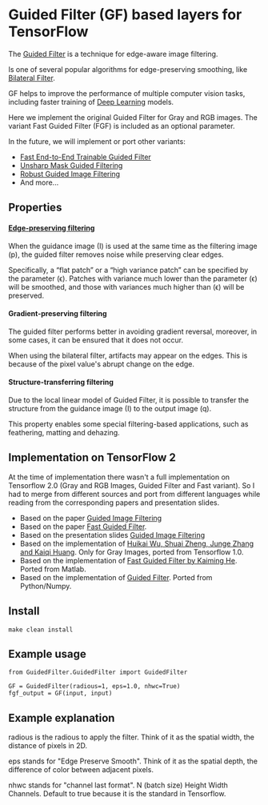 # Guided Filter (GF) based layers for TensorFlow
The [Guided Filter](https://en.wikipedia.org/wiki/Guided_filter) is a technique for edge-aware image filtering.

Is one of several popular algorithms for edge-preserving smoothing, like [Bilateral Filter](https://en.wikipedia.org/wiki/Bilateral_filter).

GF helps to improve the performance of multiple computer vision tasks, including faster training of [Deep Learning](https://en.wikipedia.org/wiki/Deep_learning) models.

Here we implement the original Guided Filter for Gray and RGB images. 
The variant Fast Guided Filter (FGF) is included as an optional parameter.

In the future, we will implement or port other variants: 
- [Fast End-to-End Trainable Guided Filter](https://arxiv.org/abs/1803.05619)
- [Unsharp Mask Guided Filtering](https://arxiv.org/abs/2106.01428)
- [Robust Guided Image Filtering](https://arxiv.org/pdf/1703.09379.pdf)
- And more...

## Properties
#### [Edge-preserving filtering](https://en.wikipedia.org/wiki/Edge-preserving_smoothing)

When the guidance image (I) is used at the same time as the filtering image (p), the guided filter removes noise while preserving clear edges.

Specifically, a “flat patch” or a “high variance patch” can be specified by the parameter (ϵ).
Patches with variance much lower than the parameter (ϵ) will be smoothed, and those with variances much higher than (ϵ) will be preserved. 

#### Gradient-preserving filtering

The guided filter performs better in avoiding gradient reversal, moreover, in some cases, it can be ensured that it does not occur.

When using the bilateral filter, artifacts may appear on the edges. This is because of the pixel value's abrupt change on the edge. 

#### Structure-transferring filtering

Due to the local linear model of Guided Filter, it is possible to transfer the structure from the guidance image (I)  to the output image (q). 

This property enables some special filtering-based applications, such as feathering, matting and dehazing. 

## Implementation on TensorFlow 2

At the time of implementation there wasn't a full implementation on Tensorflow 2.0 (Gray and RGB Images, Guided Filter and Fast variant). So I had to merge from different sources and port from different languages while reading from the corresponding papers and presentation slides.

- Based on the paper [Guided Image Filtering](http://kaiminghe.com/publications/eccv10guidedfilter.pdf)
- Based on the paper [Fast Guided Filter](https://arxiv.org/abs/1505.00996).
- Based on the presentation slides [Guided Image Filtering](http://kaiminghe.com/eccv10/eccv10ppt.pdf)
- Based on the implementation of [Huikai Wu, Shuai Zheng, Junge Zhang and Kaiqi Huang](https://github.com/wuhuikai/DeepGuidedFilter/tree/master/GuidedFilteringLayer/GuidedFilter_TF). Only for Gray Images, ported from Tensorflow 1.0.
- Based on the implementation of [Fast Guided Filter by Kaiming He](https://github.com/accessify/fast-guided-filter). Ported from Matlab.
- Based on the implementation of [Guided Filter](https://github.com/lisabug/guided-filter/blob/master/core/filter.py). Ported from Python/Numpy.
## Install
```
make clean install
```

## Example usage
```
from GuidedFilter.GuidedFilter import GuidedFilter
    
GF = GuidedFilter(radious=1, eps=1.0, nhwc=True)
fgf_output = GF(input, input)

``` 

## Example explanation
radious is the radious to apply the filter. 
Think of it as the spatial width, the distance of pixels in 2D.

eps stands for "Edge Preserve Smooth". 
Think of it as the spatial depth, the difference of color between adjacent pixels.

nhwc stands for "channel last format". N (batch size) Height Width Channels. 
Default to true because it is the standard in Tensorflow.

